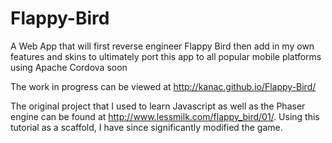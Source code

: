 # Flappy-Bird
A Web App that will first reverse engineer Flappy Bird then add in my own features and skins to ultimately port this app to all popular mobile platforms using Apache Cordova soon

The work in progress can be viewed at http://kanac.github.io/Flappy-Bird/

The original project that I used to learn Javascript as well as the Phaser engine can be found at http://www.lessmilk.com/flappy_bird/01/. Using this tutorial as a scaffold, I have since significantly modified the game.  
